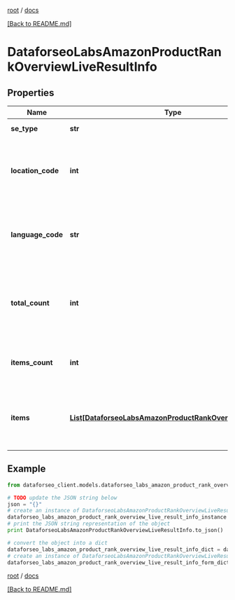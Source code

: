[root](./../ "root") / [docs](./ "docs")

[[Back to README.md]](./../README.md "[Back to README.md]")

# DataforseoLabsAmazonProductRankOverviewLiveResultInfo

## Properties

Name | Type | Description | Notes
------------ | ------------- | ------------- | -------------
**se_type** | **str** | search engine type | [optional]
**location_code** | **int** | location code in a POST array if there is no data, then the value is null | [optional]
**language_code** | **str** | language code in a POST array if there is no data, then the value is null | [optional]
**total_count** | **int** | total amount of results in our database relevant to your request | [optional]
**items_count** | **int** | the number of results returned in the items array | [optional]
**items** | [**List[DataforseoLabsAmazonProductRankOverviewLiveItem]**](DataforseoLabsAmazonProductRankOverviewLiveItem.md) | contains detected Amazon product competitors and related data | [optional]

## Example

```python
from dataforseo_client.models.dataforseo_labs_amazon_product_rank_overview_live_result_info import DataforseoLabsAmazonProductRankOverviewLiveResultInfo

# TODO update the JSON string below
json = "{}"
# create an instance of DataforseoLabsAmazonProductRankOverviewLiveResultInfo from a JSON string
dataforseo_labs_amazon_product_rank_overview_live_result_info_instance = DataforseoLabsAmazonProductRankOverviewLiveResultInfo.from_json(json)
# print the JSON string representation of the object
print DataforseoLabsAmazonProductRankOverviewLiveResultInfo.to_json()

# convert the object into a dict
dataforseo_labs_amazon_product_rank_overview_live_result_info_dict = dataforseo_labs_amazon_product_rank_overview_live_result_info_instance.to_dict()
# create an instance of DataforseoLabsAmazonProductRankOverviewLiveResultInfo from a dict
dataforseo_labs_amazon_product_rank_overview_live_result_info_form_dict = dataforseo_labs_amazon_product_rank_overview_live_result_info.from_dict(dataforseo_labs_amazon_product_rank_overview_live_result_info_dict)
```

  

[root](./../ "root") / [docs](./ "docs")

[[Back to README.md]](./../README.md "[Back to README.md]")